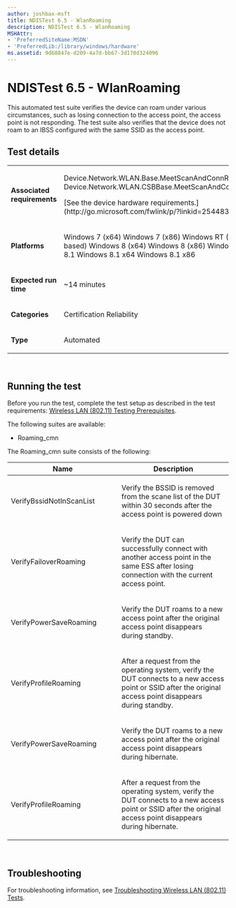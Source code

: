 ```yaml
---
author: joshbax-msft
title: NDISTest 6.5 - WlanRoaming
description: NDISTest 6.5 - WlanRoaming
MSHAttr:
- 'PreferredSiteName:MSDN'
- 'PreferredLib:/library/windows/hardware'
ms.assetid: 9d68847e-d209-4a7d-bb67-3d170d324096
---
```


# NDISTest 6.5 - WlanRoaming


This automated test suite verifies the device can roam under various circumstances, such as losing connection to the access point, the access point is not responding. The test suite also verifies that the device does not roam to an IBSS configured with the same SSID as the access point.

## Test details


<table>
<colgroup>
<col width="50%" />
<col width="50%" />
</colgroup>
<tbody>
<tr class="odd">
<td><p><strong>Associated requirements</strong></p></td>
<td><p>Device.Network.WLAN.Base.MeetScanAndConnReq Device.Network.WLAN.CSBBase.MeetScanAndConnReq</p>
<p>[See the device hardware requirements.](http://go.microsoft.com/fwlink/p/?linkid=254483)</p></td>
</tr>
<tr class="even">
<td><p><strong>Platforms</strong></p></td>
<td><p>Windows 7 (x64) Windows 7 (x86) Windows RT (ARM-based) Windows 8 (x64) Windows 8 (x86) Windows RT 8.1 Windows 8.1 x64 Windows 8.1 x86</p></td>
</tr>
<tr class="odd">
<td><p><strong>Expected run time</strong></p></td>
<td><p>~14 minutes</p></td>
</tr>
<tr class="even">
<td><p><strong>Categories</strong></p></td>
<td><p>Certification Reliability</p></td>
</tr>
<tr class="odd">
<td><p><strong>Type</strong></p></td>
<td><p>Automated</p></td>
</tr>
</tbody>
</table>

 

## Running the test


Before you run the test, complete the test setup as described in the test requirements: [Wireless LAN (802.11) Testing Prerequisites](wireless-lan--80211--testing-prerequisites.md).

The following suites are available:

-   Roaming\_cmn

The Roaming\_cmn suite consists of the following:

<table>
<colgroup>
<col width="50%" />
<col width="50%" />
</colgroup>
<thead>
<tr class="header">
<th>Name</th>
<th>Description</th>
</tr>
</thead>
<tbody>
<tr class="odd">
<td><p>VerifyBssidNotInScanList</p></td>
<td><p>Verify the BSSID is removed from the scane list of the DUT within 30 seconds after the access point is powered down</p></td>
</tr>
<tr class="even">
<td><p>VerifyFailoverRoaming</p></td>
<td><p>Verify the DUT can successfully connect with another access point in the same ESS after losing connection with the current access point.</p></td>
</tr>
<tr class="odd">
<td><p>VerifyPowerSaveRoaming</p></td>
<td><p>Verify the DUT roams to a new access point after the original access point disappears during standby.</p></td>
</tr>
<tr class="even">
<td><p>VerifyProfileRoaming</p></td>
<td><p>After a request from the operating system, verify the DUT connects to a new access point or SSID after the original access point disappears during standby.</p></td>
</tr>
<tr class="odd">
<td><p>VerifyPowerSaveRoaming</p></td>
<td><p>Verify the DUT roams to a new access point after the original access point disappears during hibernate.</p></td>
</tr>
<tr class="even">
<td><p>VerifyProfileRoaming</p></td>
<td><p>After a request from the operating system, verify the DUT connects to a new access point or SSID after the original access point disappears during hibernate.</p></td>
</tr>
</tbody>
</table>

 

## Troubleshooting


For troubleshooting information, see [Troubleshooting Wireless LAN (802.11) Tests](troubleshooting-wireless-lan--80211--tests.md).

 

 






